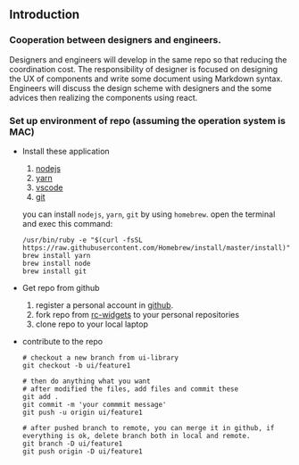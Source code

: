 ## Introduction

### Cooperation between designers and engineers.
Designers and engineers will develop in the same repo so that reducing the coordination cost.
The responsibility of designer is focused on designing the UX of components and write some document using Markdown syntax.
Engineers will discuss the design scheme with designers and the some advices  then realizing the components using react.

### Set up environment of repo (assuming the operation system is MAC)
- Install these application
  1. [nodejs](https://nodejs.org/en/)
  2. [yarn](https://yarnpkg.com/en/docs/install#mac-stable)
  3. [vscode](https://code.visualstudio.com/)
  4. [git](https://git-scm.com/book/en/v2/Getting-Started-Installing-Git)

  you can install `nodejs`, `yarn`, `git` by using `homebrew`. open the terminal and exec this command:

  ```shell
  /usr/bin/ruby -e "$(curl -fsSL https://raw.githubusercontent.com/Homebrew/install/master/install)"
  brew install yarn
  brew install node
  brew install git
  ```

- Get repo from github
  1. register a personal account in [github](https://github.com/).
  2. fork repo from [rc-widgets](https://github.com/ringcentral/ringcentral-js-widgets) to your personal repositories
  3. clone repo to your local laptop

- contribute to the repo
  ```shell
  # checkout a new branch from ui-library
  git checkout -b ui/feature1
  
  # then do anything what you want
  # after modified the files, add files and commit these
  git add .
  git commit -m 'your commmit message'
  git push -u origin ui/feature1

  # after pushed branch to remote, you can merge it in github, if everything is ok, delete branch both in local and remote.
  git branch -D ui/feature1
  git push origin -D ui/feature1
  ```
